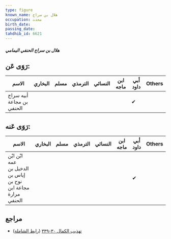 ```yaml
---
type: figure
known_name: هلال بن سراج
occupation: محدث
birth_date:
passing_date:
tahdhib_id: 6621
---
```

##### هلال بن سراج الحنفي اليمامي

## رَوَى عَن:
| الاسم                     | البخاري | مسلم | الترمذي | النسائي | ابن ماجه | أبي داود | Others |
| ------------------------- | ------- | ---- | ------- | ------- | -------- | -------- | ------ |
| أبيه سراج بن مجاعة الحنفي |         |      |         |         |          | ✔        |        |
## رَوَى عَنه:
| الاسم                                                         | البخاري | مسلم | الترمذي | النسائي | ابن ماجه | أبي داود | Others |
| ------------------------------------------------------------- | ------- | ---- | ------- | ------- | -------- | -------- | ------ |
| ابْن ابْن عمه الدخيل بن إياس بن نوح بن مجاعة ابن مرارة الحنفي |         |      |         |         |          | ✔        |        |
## مراجع
- [تهذيب الكمال ٣٠-٣٣٩](obsidian://open?vault=Tahdhib-al-Kamal&file=Figures/٦٦٢١-هلال%20بن%20سراج%20الحنفي%20اليمامي) ([رابط الشاملة](https://shamela.ws/book/3722/16405))